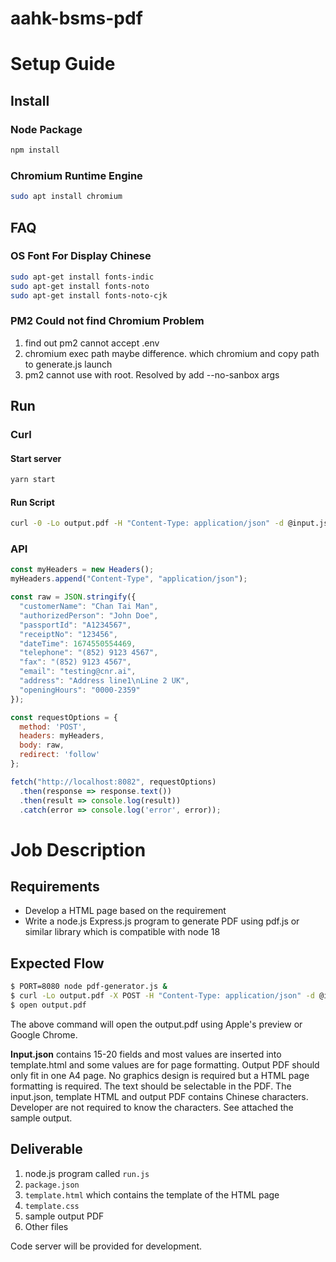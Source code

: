 # aahk-bsms-pdf

# Setup Guide
## Install
### Node Package
```bash
npm install
```
### Chromium Runtime Engine
```bash
sudo apt install chromium
```

## FAQ
### OS Font For Display Chinese 
```bash
sudo apt-get install fonts-indic
sudo apt-get install fonts-noto
sudo apt-get install fonts-noto-cjk
```

### PM2 Could not find Chromium Problem
1. find out pm2 cannot accept .env
2. chromium exec path maybe difference. which chromium and copy path to generate.js launch
3. pm2 cannot use with root. Resolved by add --no-sanbox args

## Run
### Curl
#### Start server
```bash
yarn start
```

#### Run Script
```bash
curl -0 -Lo output.pdf -H "Content-Type: application/json" -d @input.json -X POST http://localhost:8082
```

### API
```javascript
const myHeaders = new Headers();
myHeaders.append("Content-Type", "application/json");

const raw = JSON.stringify({
  "customerName": "Chan Tai Man",
  "authorizedPerson": "John Doe",
  "passportId": "A1234567",
  "receiptNo": "123456",
  "dateTime": 1674550554469,
  "telephone": "(852) 9123 4567",
  "fax": "(852) 9123 4567",
  "email": "testing@cnr.ai",
  "address": "Address line1\nLine 2 UK",
  "openingHours": "0000-2359"
});

const requestOptions = {
  method: 'POST',
  headers: myHeaders,
  body: raw,
  redirect: 'follow'
};

fetch("http://localhost:8082", requestOptions)
  .then(response => response.text())
  .then(result => console.log(result))
  .catch(error => console.log('error', error));
```

# Job Description

## Requirements
- Develop a HTML page based on the requirement
- Write a node.js Express.js program to generate PDF using pdf.js or similar library which is compatible with node 18

## Expected Flow
```bash
$ PORT=8080 node pdf-generator.js &
$ curl -Lo output.pdf -X POST -H "Content-Type: application/json" -d @input.json http://localhost:8080
$ open output.pdf
```
The above command will open the output.pdf using Apple's preview or Google Chrome.

**Input.json** contains 15-20 fields and most values are inserted into template.html and some values are for page formatting. Output PDF should only fit in one A4 page. No graphics design is required but a HTML page formatting is required. The text should be selectable in the PDF. The input.json, template HTML and output PDF contains Chinese characters. Developer are not required to know the characters. See attached the sample output.

## Deliverable
1. node.js program called `run.js`
2. `package.json`
3. `template.html` which contains the template of the HTML page
4. `template.css`
5. sample output PDF 
6. Other files

Code server will be provided for development.
